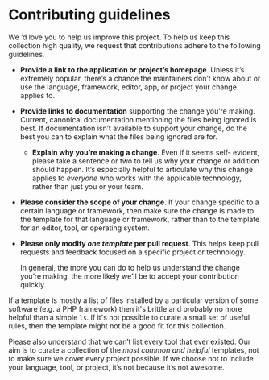 # Contributing guidelines

We    ’d love you to help us improve this project. To help us keep this collection
high quality, we request that contributions adhere to the following guidelines.

- **Provide a link to the application or project’s homepage**. Unless it’s
  extremely popular, there’s a chance the maintainers don’t know about or use
  the language, framework, editor, app, or project your change applies to.

- **Provide links to documentation** supporting the change you’re making.
  Current, canonical documentation mentioning the files being ignored is best.
  If documentation isn’t available to support your change, do the best you can
  to explain what the files being ignored are for.

  - **Explain why you’re making a change**. Even if it seems self-
   evident, please take a sentence or two to tell us why your change or
   addition should happen. It’s especially helpful to articulate why
   this change applies to *everyone*   who works with the applicable
technology, rather than just you or your team.

- **Please consider the scope of your change**. If your change specific to a
  certain language or framework, then make sure the change is made to the
  template for that language or framework, rather than to the template for an
  editor, tool, or operating system.

- **Please only modify *one template* per pull request**. This helps keep pull
  requests and feedback focused on a specific project or technology.

   In general, the more you can do to help us understand the change you’re making,
the more likely we’ll be to accept your contribution quickly.

If a template is mostly a list of files installed by a particular
version of some software (e.g. a PHP framework) then it's brittle and
probably no more helpful than a simple `ls`. If it's not possible to
curate a small set of useful rules, then the template might not be a
good fit for this collection.

Please also understand that we can’t list every tool that ever
existed. Our aim is to curate a collection of the *most common and
helpful* templates, not to make sure we cover every project possible.
If we choose not to include your language, tool, or project, it’s not
because it’s not awesome.

